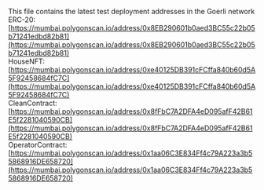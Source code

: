 This file contains the latest test deployment addresses in the Goerli network<br/>ERC-20: [https://mumbai.polygonscan.io/address/0x8EB290601b0aed3BC55c22b05b71241edbd82b81](https://mumbai.polygonscan.io/address/0x8EB290601b0aed3BC55c22b05b71241edbd82b81)<br/>HouseNFT: [https://mumbai.polygonscan.io/address/0xe40125DB391cFCffa840b60d5A5F92458684fC7C](https://mumbai.polygonscan.io/address/0xe40125DB391cFCffa840b60d5A5F92458684fC7C)<br/>CleanContract: [https://mumbai.polygonscan.io/address/0x8fFbC7A2DFA4eD095afF42B61E5f2281040590CB](https://mumbai.polygonscan.io/address/0x8fFbC7A2DFA4eD095afF42B61E5f2281040590CB)<br/>OperatorContract: [https://mumbai.polygonscan.io/address/0x1aa06C3E834Ff4c79A223a3b55868916DE658720](https://mumbai.polygonscan.io/address/0x1aa06C3E834Ff4c79A223a3b55868916DE658720)<br/>
